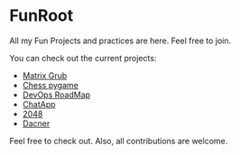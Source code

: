 # FunRoot
All my Fun Projects and practices are here. Feel free to join.

You can check out the current projects:
<ul>
  <li><a href="https://github.com/parsabe/FunRoot/tree/master/matrix-grub">Matrix Grub</a></li>
  <li><a href="https://github.com/parsabe/FunRoot/tree/master/Chess%20py%20game">Chess pygame</a></li>
  <li><a href="https://github.com/parsabe/FunRoot/tree/master/devops-roadmap">DevOps RoadMap</a></li>
  <li><a href="https://github.com/parsabe/FunRoot/tree/master/ChatApp">ChatApp</a></li>
<li><a href="https://github.com/parsabe/FunRoot/tree/master/ChatApp">2048</a></li>
  <li><a href="https://github.com/parsabe/FunRoot/tree/master/ChatApp">Dacner</a></li>
  
</ul>

Feel free to check out. Also, all contributions are welcome. 
